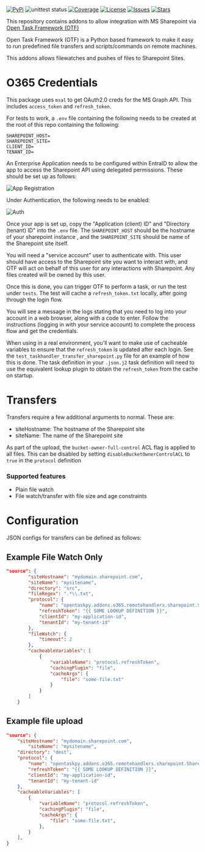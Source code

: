 [![PyPi](https://img.shields.io/pypi/v/otf-addons-aws.svg)](https://pypi.org/project/otf-addons-aws/)
![unittest status](https://github.com/adammcdonagh/otf-addons-aws/actions/workflows/lint.yml/badge.svg)
[![Coverage](https://img.shields.io/codecov/c/github/adammcdonagh/otf-addons-aws.svg)](https://codecov.io/gh/adammcdonagh/otf-addons-aws)
[![License](https://img.shields.io/github/license/adammcdonagh/otf-addons-aws.svg)](https://github.com/adammcdonagh/otf-addons-aws/blob/master/LICENSE)
[![Issues](https://img.shields.io/github/issues/adammcdonagh/otf-addons-aws.svg)](https://github.com/adammcdonagh/otf-addons-aws/issues)
[![Stars](https://img.shields.io/github/stars/adammcdonagh/otf-addons-aws.svg)](https://github.com/adammcdonagh/otf-addons-aws/stargazers)

This repository contains addons to allow integration with MS Sharepoint via [Open Task Framework (OTF)](https://github.com/adammcdonagh/open-task-framework)

Open Task Framework (OTF) is a Python based framework to make it easy to run predefined file transfers and scripts/commands on remote machines.

This addons allows filewatches and pushes of files to Sharepoint Sites.

# O365 Credentials

This package uses `msal` to get OAuth2.0 creds for the MS Graph API. This includes `access_token` and `refresh_token`.

For tests to work, a `.env` file containing the following needs to be created at the root of this repo containing the following:

```
SHAREPOINT_HOST=
SHAREPOINT_SITE=
CLIENT_ID=
TENANT_ID=
```

An Enterprise Application needs to be configured within EntraID to allow the app to access the Sharepoint API using delegated permissions. These should be set up as follows:

![App Registration](image/app-reg.png)

Under Authentication, the following needs to be enabled:

![Auth](image/auth.png)

Once your app is set up, copy the "Application (client) ID" and "Directory (tenant) ID" into the `.env` file. The `SHAREPOINT_HOST` should be the hostname of your sharepoint instance , and the `SHAREPOINT_SITE` should be name of the Sharepoint site itself.

You will need a "service account" user to authenticate with. This user should have access to the Sharepoint site you want to interact with, and OTF will act on behalf of this user for any interactions with Sharepoint. Any files created will be owned by this user.

Once this is done, you can trigger OTF to perform a task, or run the test under `tests`. The test will cache a `refresh_token.txt` locally, after going through the login flow.

You will see a message in the logs stating that you need to log into your account in a web browser, along with a code to enter. Follow the instructions (logging in with your service account) to complete the process flow and get the credentials.

When using in a real environment, you'll want to make use of cacheable variables to ensure that the `refresh_token` is updated after each login. See the `test_taskhandler_transfer_sharepoint.py` file for an example of how this is done. The task definition in your `.json.j2` task definition will need to use the equivalent lookup plugin to obtain the `refresh_token` from the cache on startup.

# Transfers

Transfers require a few additional arguments to normal. These are:

- siteHostname: The hostname of the Sharepoint site
- siteName: The name of the Sharepoint site

As part of the upload, the `bucket-owner-full-control` ACL flag is applied to all files. This can be disabled by setting `disableBucketOwnerControlACL` to `true` in the `protocol` definition

### Supported features

- Plain file watch
- File watch/transfer with file size and age constraints

# Configuration

JSON configs for transfers can be defined as follows:

## Example File Watch Only

```json
"source": {
        "siteHostname": "mydomain.sharepoint.com",
        "siteName": "mysitename",
        "directory": "src",
        "fileRegex": ".*\\.txt",
        "protocol": {
            "name": "opentaskpy.addons.o365.remotehandlers.sharepoint.SharepointTransfer",
            "refreshToken": "{{ SOME LOOKUP DEFINITION }}",
            "clientId": "my-application-id",
            "tenantId": "my-tenant-id"
        },
        "fileWatch": {
            "timeout": 2
        },
        "cacheableVariables": [
            {
                "variableName": "protocol.refreshToken",
                "cachingPlugin": "file",
                "cacheArgs": {
                    "file": "some-file.txt"
                }
            }
        ]
    }
```

## Example file upload

```json
"source": {
    "siteHostname": "mydomain.sharepoint.com",
        "siteName": "mysitename",
    "directory": "dest",
    "protocol": {
        "name": "opentaskpy.addons.o365.remotehandlers.sharepoint.SharepointTransfer",
        "refreshToken": "{{ SOME LOOKUP DEFINITION }}",
        "clientId": "my-application-id",
        "tenantId": "my-tenant-id"
    },
    "cacheableVariables": [
        {
            "variableName": "protocol.refreshToken",
            "cachingPlugin": "file",
            "cacheArgs": {
                "file": "some-file.txt",
            },
        }
    ],
}
```
